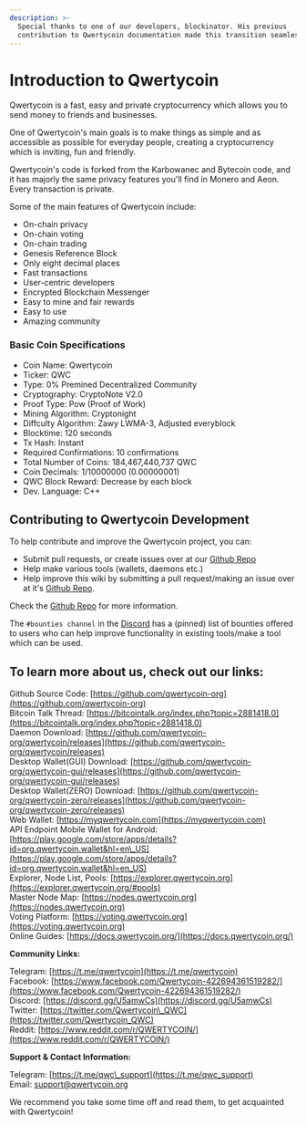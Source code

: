 ```yaml
---
description: >-
  Special thanks to one of our developers, blockinator. His previous
  contribution to Qwertycoin documentation made this transition seamless.
---
```


# Introduction to Qwertycoin

Qwertycoin is a fast, easy and private cryptocurrency which allows you to send money to friends and businesses.  
  
One of Qwertycoin's main goals is to make things as simple and as accessible as possible for everyday people, creating a cryptocurrency which is inviting, fun and friendly.  
  
Qwertycoin's code is forked from the Karbowanec and Bytecoin code, and it has majorly the same privacy features you'll find in Monero and Aeon. Every transaction is private.  
  
Some of the main features of Qwertycoin include:

* On-chain privacy
* On-chain voting
* On-chain trading
* Genesis Reference Block
* Only eight decimal places
* Fast transactions
* User-centric developers
* Encrypted Blockchain Messenger
* Easy to mine and fair rewards
* Easy to use
* Amazing community

### Basic Coin Specifications

* Coin Name: Qwertycoin
* Ticker: QWC 
* Type: 0% Premined Decentralized Community 
* Cryptography: CryptoNote V2.0
* Proof Type: Pow \(Proof of Work\)
* Mining Algorithm: Cryptonight
* Diffculty Algorithm: Zawy LWMA-3, Adjusted everyblock
* Blocktime: 120 seconds
* Tx Hash: Instant
* Required Confirmations: 10 confirmations
* Total Number of Coins: 184,467,440,737 QWC
* Coin Decimals: 1/10000000 \(0.00000001\)
* QWC Block Reward: Decrease by each block
* Dev. Language: C++

## Contributing to Qwertycoin Development

To help contribute and improve the Qwertycoin project, you can:

* Submit pull requests, or create issues over at our [Github Repo](https://github.com/qwertycoin-org/qwertycoin)
* Help make various tools \(wallets, daemons etc.\)
* Help improve this wiki by submitting a pull request/making an issue over at it's [Github Repo](https://github.com/qwertycoin-org/qwertycoin).

Check the [Github Repo](https://github.com/qwertycoin-org/qwertycoin) for more information.

The `#bounties channel` in the [Discord](https://qwertycoin.org/discord) has a \(pinned\) list of bounties offered to users who can help improve functionality in existing tools/make a tool which can be used.

## To learn more about us, check out our links: 

Github Source Code: [https://github.com/qwertycoin-org](https://github.com/qwertycoin-org)  
Bitcoin Talk Thread: [https://bitcointalk.org/index.php?topic=2881418.0](https://bitcointalk.org/index.php?topic=2881418.0)  
Daemon Download: [https://github.com/qwertycoin-org/qwertycoin/releases](https://github.com/qwertycoin-org/qwertycoin/releases)  
Desktop Wallet\(GUI\) Download: [https://github.com/qwertycoin-org/qwertycoin-gui/releases](https://github.com/qwertycoin-org/qwertycoin-gui/releases)  
Desktop Wallet\(ZERO\) Download: [https://github.com/qwertycoin-org/qwertycoin-zero/releases](https://github.com/qwertycoin-org/qwertycoin-zero/releases)  
Web Wallet: [https://myqwertycoin.com](https://myqwertycoin.com)  
API Endpoint Mobile Wallet for Android: [https://play.google.com/store/apps/details?id=org.qwertycoin.wallet&hl=en\_US](https://play.google.com/store/apps/details?id=org.qwertycoin.wallet&hl=en_US)  
Explorer, Node List, Pools: [https://explorer.qwertycoin.org](https://explorer.qwertycoin.org/#pools)  
Master Node Map: [https://nodes.qwertycoin.org](https://nodes.qwertycoin.org)  
Voting Platform: [https://voting.qwertycoin.org](https://voting.qwertycoin.org)  
Online Guides: [https://docs.qwertycoin.org/](https://docs.qwertycoin.org/)

**Community Links:**

Telegram: [https://t.me/qwertycoin](https://t.me/qwertycoin)  
Facebook: [https://www.facebook.com/Qwertycoin-422694361519282/](https://www.facebook.com/Qwertycoin-422694361519282/)  
Discord: [https://discord.gg/U5amwCs](https://discord.gg/U5amwCs)  
Twitter: [https://twitter.com/Qwertycoin\_QWC](https://twitter.com/Qwertycoin_QWC)  
Reddit: [https://www.reddit.com/r/QWERTYCOIN/](https://www.reddit.com/r/QWERTYCOIN/)

**Support & Contact Information:**

Telegram: [https://t.me/qwc\_support](https://t.me/qwc_support)  
Email: [support@qwertycoin.org](mailto:support@qwertycoin.org)

We recommend you take some time off and read them, to get acquainted with Qwertycoin!

